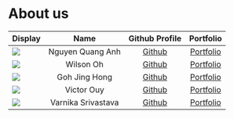 # About us

Display | Name | Github Profile | Portfolio 
--------|:----:|:--------------:|:---------:
![](https://via.placeholder.com/100.png?text=Photo) | Nguyen Quang Anh | [Github](https://github.com/quanganh2810) | [Portfolio](docs/team/johndoe.md)
![](https://via.placeholder.com/100.png?text=Photo) | Wilson Oh | [Github](https://github.com/WilsonOh) | [Portfolio](docs/team/johndoe.md)
![](https://via.placeholder.com/100.png?text=Photo) | Goh Jing Hong| [Github](https://github.com/waiter-palypoo) | [Portfolio](docs/team/johndoe.md)
![](https://via.placeholder.com/100.png?text=Photo) | Victor Ouy | [Github](https://github.com/victorouy) | [Portfolio](docs/team/johndoe.md)
![](https://via.placeholder.com/100.png?text=Photo) | Varnika Srivastava | [Github](https://github.com/varnika1402) | [Portfolio](docs/team/johndoe.md)
